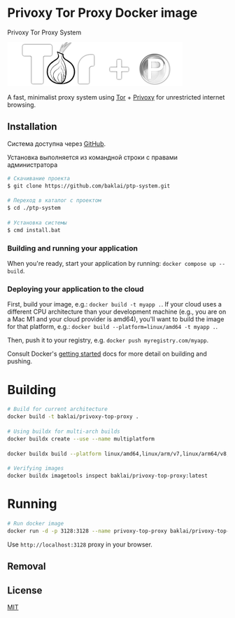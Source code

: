 # Privoxy Tor Proxy Docker image

Privoxy Tor Proxy System

![Privoxy + Tor](preview.png)

A fast, minimalist proxy system using [Tor](https://www.torproject.org) + [Privoxy](https://www.privoxy.org) for unrestricted internet browsing.

## Installation

Система доступна через [GitHub](https://github.com/baklai/ptp-system).

Установка выполняется из командной строки с правами администратора

```bash
# Скачивание проекта
$ git clone https://github.com/baklai/ptp-system.git

# Переход в каталог с проектом
$ cd ./ptp-system

# Установка системы
$ cmd install.bat
```

### Building and running your application

When you're ready, start your application by running:
`docker compose up --build`.

### Deploying your application to the cloud

First, build your image, e.g.: `docker build -t myapp .`.
If your cloud uses a different CPU architecture than your development
machine (e.g., you are on a Mac M1 and your cloud provider is amd64),
you'll want to build the image for that platform, e.g.:
`docker build --platform=linux/amd64 -t myapp .`.

Then, push it to your registry, e.g. `docker push myregistry.com/myapp`.

Consult Docker's [getting started](https://docs.docker.com/go/get-started-sharing/)
docs for more detail on building and pushing.

# Building

```bash
# Build for current architecture
docker build -t baklai/privoxy-top-proxy .

# Using buildx for multi-arch builds
docker buildx create --use --name multiplatform

docker buildx build --platform linux/amd64,linux/arm/v7,linux/arm64/v8,linux/ppc64le,linux/s390x -t baklai/privoxy-top-proxy --push .

# Verifying images
docker buildx imagetools inspect baklai/privoxy-top-proxy:latest
```

# Running

```bash
# Run docker image
docker run -d -p 3128:3128 --name privoxy-top-proxy baklai/privoxy-top-proxy
```

Use `http://localhost:3128` proxy in your browser.

## Removal

## License

[MIT](LICENSE)
